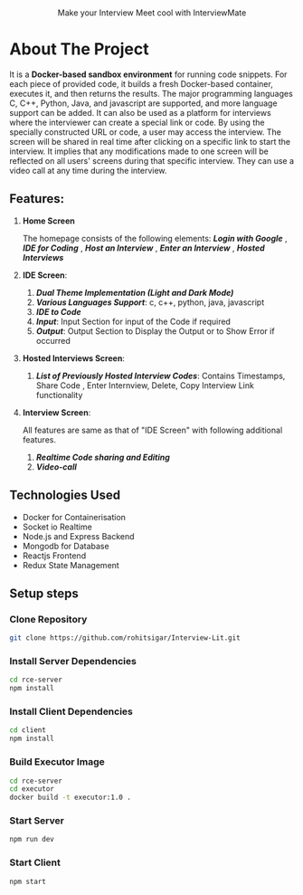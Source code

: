 <br />

  <p align="center">
    Make your Interview Meet cool with InterviewMate
  </p>

# About The Project

It is a **Docker-based sandbox environment** for running code snippets. For each piece of provided code, it builds a fresh Docker-based container, executes it, and then returns the results. The major programming languages C, C++, Python, Java, and javascript are supported, and more language support can be added.
It can also be used as a platform for interviews where the interviewer can create a special link or code. By using the specially constructed URL or code, a user may access the interview. The screen will be shared in real time after clicking on a specific link to start the interview. It implies that any modifications made to one screen will be reflected on all users' screens during that specific interview. They can use a video call at any time during the interview.

## Features:

1. **Home Screen**

   The homepage consists of the following elements:
   **_Login with Google_**
   , **_IDE for Coding_**
   , **_Host an Interview_**
   , **_Enter an Interview_**
   , **_Hosted Interviews_**

2. **IDE Screen**:
   1. **_Dual Theme Implementation (Light and Dark Mode)_**
   2. **_Various Languages Support_**: c, c++, python, java, javascript
   3. **_IDE to Code_**
   4. **_Input_**: Input Section for input of the Code if required
   5. **_Output_**: Output Section to Display the Output or to Show Error if occurred

3. **Hosted Interviews Screen**:

   1. **_List of Previously Hosted Interview Codes_**: Contains Timestamps, Share Code , Enter Internview, Delete, Copy Interview Link functionality

4. **Interview Screen**:

   All features are same as that of "IDE Screen" with following additional features.

   1. **_Realtime Code sharing and Editing_**
   2. **_Video-call_**

## Technologies Used

- Docker for Containerisation
- Socket io Realtime
- Node.js and Express Backend
- Mongodb for Database
- Reactjs Frontend
- Redux State Management

## Setup steps

### Clone Repository

```bash
git clone https://github.com/rohitsigar/Interview-Lit.git
```

### Install Server Dependencies

```bash
cd rce-server
npm install
```

### Install Client Dependencies

```bash
cd client
npm install
```

### Build Executor Image

```bash
cd rce-server
cd executor
docker build -t executor:1.0 .
```

### Start Server

```bash
npm run dev
```

### Start Client

```bash
npm start
```
